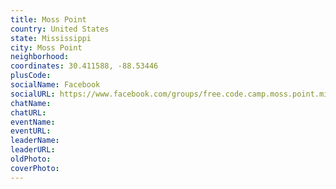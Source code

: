 ```yaml
---
title: Moss Point
country: United States
state: Mississippi
city: Moss Point
neighborhood: 
coordinates: 30.411588, -88.53446
plusCode:
socialName: Facebook
socialURL: https://www.facebook.com/groups/free.code.camp.moss.point.mississippi
chatName:
chatURL:
eventName:
eventURL:
leaderName:
leaderURL:
oldPhoto: 
coverPhoto:
---
```

